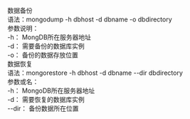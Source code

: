 数据备份    
    语法：mongodump -h dbhost -d dbname -o dbdirectory    
    参数说明：    
            -h： MongDB所在服务器地址    
            -d： 需要备份的数据库实例    
            -o： 备份的数据存放位置    
数据恢复    
    语法：mongorestore -h dbhost -d dbname --dir dbdirectory     
    参数或名：    
            -h： MongoDB所在服务器地址    
            -d： 需要恢复的数据库实例    
            --dir： 备份数据所在位置

